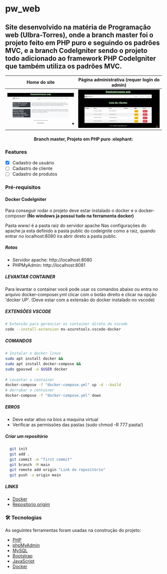 # pw_web
## Site desenvolvido na matéria de Programação web (Ulbra-Torres), onde a branch master foi o projeto feito em PHP puro e seguindo os padrões MVC, e a branch CodeIgniter sendo o projeto todo adicionado ao framework PHP CodeIgniter que também utiliza os padrões MVC.

Home do site             |  Página administrativa (requer login do admin)
:-------------------------:|:-------------------------:
![Home](www/codeigniter4/public/assets/img/Home.gif)  |  ![CRUD Admin](www/codeigniter4/public/assets/img/Admin.gif)

<h4 align="center"> 
	Branch master, Projeto em PHP puro :elephant:
</h4>

### Features 

- [x] Cadastro de usuário
- [ ] Cadastro de cliente
- [ ] Cadastro de produtos

### Pré-requisitos

#### Docker CodeIgniter

Para conseguir rodar o projeto deve estar instalado o docker e o docker-composer
**(No windows ja possui tudo na ferramenta docker)**

Pasta www/ é a pasta raiz do servidor apache
Nas configurações do apache ja esta definido a pasta public do codeignite como a raiz, quando entrar no localhost:8080 ira abrir direto a pasta public.

##### Rotas

- Servidor apache: http://localhost:8080
- PHPMyAdmin: http://localhost:8081

##### LEVANTAR CONTAINER

Para levantar o container você pode usar os comandos abaixo ou entra no arquivo docker-composer.yml clicar com o botão direito e clicar na opção 'docker UP'.
(Deve estar com a extensão do docker instalado no vscode)

##### EXTENSÕES VSCODE

```sh
# Extensão para gerenciar os container direto do vscode
code --install-extension ms-azuretools.vscode-docker
```

##### COMANDOS

```sh
# Instalar o docker linux
sudo apt install docker &&
sudo apt install docker-compose &&
sudo gpasswd -a $USER docker

# Levantar o container
docker-compose -f "docker-compose.yml" up -d --build
# derrubar o container
docker-compose -f "docker-compose.yml" down
```

##### ERROS

- Deve estar ativo na bios a maquina virtual
- Verificar as permissões das pastas (sudo chmod -R 777 pasta/)

##### Criar um repositório

```sh
  git init
  git add .
  git commit -m "first commit"
  git branch -M main
  git remote add origin "Link do repositório"
  git push -u origin main
```

##### LINKS

- [Docker](https://www.docker.com/)
- [Repositorio origim](https://www.docker.com/)

### 🛠 Tecnologias

As seguintes ferramentas foram usadas na construção do projeto:

- [PHP](https://www.php.net/)
- [phpMyAdmin](https://www.phpmyadmin.net/)
- [MySQL](https://www.mysql.com/)
- [Bootstrap](https://getbootstrap.com/)
- [JavaScript](https://developer.mozilla.org/pt-BR/docs/Web/JavaScript)
- [Docker](https://www.docker.com/)


